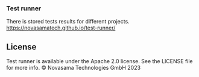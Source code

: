 ### Test runner

There is stored tests results for different projects. https://novasamatech.github.io/test-runner/

## License
Test runner is available under the Apache 2.0 license. See the LICENSE file for more info.
© Novasama Technologies GmbH 2023
